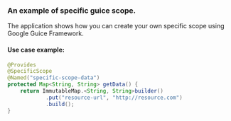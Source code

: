 ### An example of specific guice scope.

The application shows how you can create your own specific scope using Google Guice Framework.

#### Use case example:

```java
@Provides
@SpecificScope
@Named("specific-scope-data")
protected Map<String, String> getData() {
    return ImmutableMap.<String, String>builder()
            .put("resource-url", "http://resource.com")
            .build();
}
```